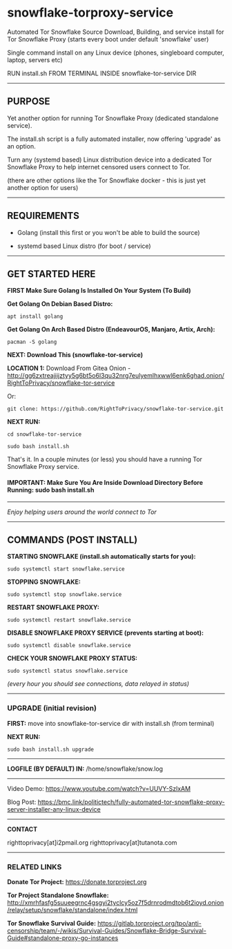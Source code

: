 # snowflake-torproxy-service

Automated Tor Snowflake Source Download, Building, and service install for Tor Snowflake Proxy (starts every boot under default 'snowflake' user)

Single command install on any Linux device (phones, singleboard computer, laptop, servers etc)

RUN install.sh FROM TERMINAL INSIDE snowflake-tor-service DIR

---

## PURPOSE

Yet another option for running Tor Snowflake Proxy (dedicated standalone service).

The install.sh script is a fully automated installer, now offering 'upgrade' as an option.

Turn any (systemd based) Linux distribution device into a dedicated Tor Snowflake Proxy to help 
internet censored users connect to Tor.

(there are other options like the Tor Snowflake docker - this is just yet another option for users)

---

## REQUIREMENTS 

* Golang (install this first or you won't be able to build the source)

* systemd based Linux distro (for boot / service)

---

## GET STARTED HERE

**FIRST Make Sure Golang Is Installed On Your System (To Build)**

**Get Golang On Debian Based Distro:**

    apt install golang
    
**Get Golang On Arch Based Distro (EndeavourOS, Manjaro, Artix, Arch):**

    pacman -S golang
    
**NEXT: Download This (snowflake-tor-service)**

**LOCATION 1:** Download From Gitea Onion - http://gg6zxtreajiijztyy5g6bt5o6l3qu32nrg7eulyemlhxwwl6enk6ghad.onion/RightToPrivacy/snowflake-tor-service

Or:

    git clone: https://github.com/RightToPrivacy/snowflake-tor-service.git

**NEXT RUN:**

    cd snowflake-tor-service

    sudo bash install.sh

That's it. In a couple minutes (or less) you should have a running Tor Snowflake Proxy service.

#### IMPORTANT: Make Sure You Are Inside Download Directory Before Running: sudo bash install.sh

---

*Enjoy helping users around the world connect to Tor*

---

## COMMANDS (POST INSTALL)

**STARTING SNOWFLAKE (install.sh automatically starts for you):**

    sudo systemctl start snowflake.service

**STOPPING SNOWFLAKE:**

    sudo systemctl stop snowflake.service

**RESTART SNOWFLAKE PROXY:**

    sudo systemctl restart snowflake.service

**DISABLE SNOWFLAKE PROXY SERVICE (prevents starting at boot):**

    sudo systemctl disable snowflake.service 

**CHECK YOUR SNOWFLAKE PROXY STATUS:**

    sudo systemctl status snowflake.service

*(every hour you should see connections, data relayed in status)*

---

### UPGRADE (initial revision)

**FIRST:** move into snowflake-tor-service dir with install.sh (from terminal)

**NEXT RUN:**

    sudo bash install.sh upgrade

---

**LOGFILE (BY DEFAULT) IN:** /home/snowflake/snow.log

---

Video Demo: https://www.youtube.com/watch?v=UUVY-SzlxAM

Blog Post: https://bmc.link/politictech/fully-automated-tor-snowflake-proxy-server-installer-any-linux-device

---

**CONTACT**

righttoprivacy[at]i2pmail.org
righttoprivacy[at]tutanota.com

---

### RELATED LINKS

**Donate Tor Project:** https://donate.torproject.org

**Tor Project Standalone Snowflake:** http://xmrhfasfg5suueegrnc4gsgyi2tyclcy5oz7f5drnrodmdtob6t2ioyd.onion/relay/setup/snowflake/standalone/index.html

**Tor Snowflake Survival Guide:** https://gitlab.torproject.org/tpo/anti-censorship/team/-/wikis/Survival-Guides/Snowflake-Bridge-Survival-Guide#standalone-proxy-go-instances
